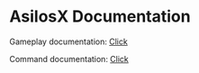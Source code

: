 # AsilosX Documentation


Gameplay documentation: [Click](/Gameplay.md)

Command documentation: [Click](/Commands.md)

